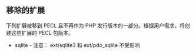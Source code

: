 移除的扩展
----------

下列扩展被移到 PECL 且不再作为 PHP
发行版本的一部分。根据用户需求，将创建这些扩展的 PECL 包版本。

-   <span class="simpara"> sqlite - 注意： ext/sqlite3 和
    ext/pdo\_sqlite 不受影响 </span>
